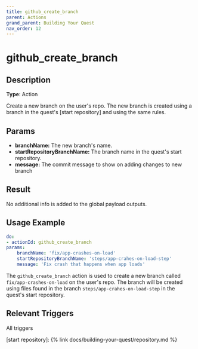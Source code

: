 ```yaml
---
title: github_create_branch
parent: Actions
grand_parent: Building Your Quest
nav_order: 12
---
```


# github_create_branch

## Description

**Type**: Action

Create a new branch on the user's repo. The new branch is created using a branch in the quest's [start repository] and using the same rules.

## Params

- **branchName:** The new branch's name.
- **startRepositoryBranchName:** The branch name in the quest's start repository. 
- **message:** The commit message to show on adding changes to new branch

## Result

No additional info is added to the global payload outputs.

## Usage Example

```yaml
do:
- actionId: github_create_branch
params:
    branchName: 'fix/app-crashes-on-load'
    startRepositoryBranchName: 'steps/app-crahes-on-load-step'
    message: 'Fix crash that happens when app loads'
```

The `github_create_branch` action is used to create a new branch called `fix/app-crashes-on-load` on the user's repo. The branch will be created using files found in the branch `steps/app-crahes-on-load-step` in the quest's start repository.

## Relevant Triggers

All triggers

[start repository]: {% link docs/building-your-quest/repository.md %}